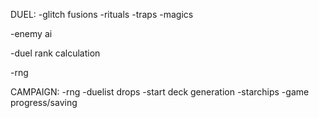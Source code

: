 DUEL:
-glitch fusions
-rituals
-traps
-magics

-enemy ai

-duel rank calculation

-rng

CAMPAIGN:
-rng
-duelist drops
-start deck generation
-starchips
-game progress/saving